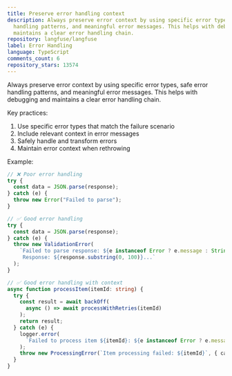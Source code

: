 ```yaml
---
title: Preserve error handling context
description: Always preserve error context by using specific error types, safe error
  handling patterns, and meaningful error messages. This helps with debugging and
  maintains a clear error handling chain.
repository: langfuse/langfuse
label: Error Handling
language: TypeScript
comments_count: 6
repository_stars: 13574
---
```


Always preserve error context by using specific error types, safe error handling patterns, and meaningful error messages. This helps with debugging and maintains a clear error handling chain.

Key practices:
1. Use specific error types that match the failure scenario
2. Include relevant context in error messages
3. Safely handle and transform errors
4. Maintain error context when rethrowing

Example:
```typescript
// ❌ Poor error handling
try {
  const data = JSON.parse(response);
} catch (e) {
  throw new Error("Failed to parse");
}

// ✅ Good error handling
try {
  const data = JSON.parse(response);
} catch (e) {
  throw new ValidationError(
    `Failed to parse response: ${e instanceof Error ? e.message : String(e)}. 
     Response: ${response.substring(0, 100)}...`
  );
}

// ✅ Good error handling with context
async function processItem(itemId: string) {
  try {
    const result = await backOff(
      async () => await processWithRetries(itemId)
    );
    return result;
  } catch (e) {
    logger.error(
      `Failed to process item ${itemId}: ${e instanceof Error ? e.message : String(e)}`
    );
    throw new ProcessingError(`Item processing failed: ${itemId}`, { cause: e });
  }
}
```